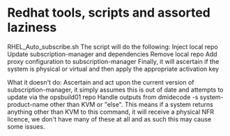 # Redhat tools, scripts and assorted laziness

RHEL_Auto_subscribe.sh
	The script will do the following:
	Inject local repo
	Update subscription-manager and dependencies
	Remove local repo
	Add proxy configuration to subscription-manager
	Finally, it will ascertain if the system is physical or virtual and then apply the appropriate activation key

What it doesn't do:
	Ascertain and act upon the current version of subscription-manager, it simply assumes this is out of date and attempts to update via the opsbuild01 repo
	Handle outputs from dmidecode -s system-product-name other than KVM or "else". This means if a system returns anything other than KVM to this command, it will receive a physical NFR licence, we don't have many of these at all and as such this may cause some issues.
